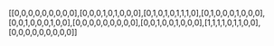[[0,0,0,0,0,0,0,0,0],[0,0,0,1,0,1,0,0,0],[0,1,0,1,0,1,1,1,0],[0,1,0,0,0,1,0,0,0],[0,0,1,0,0,0,1,0,0],[0,0,0,0,0,0,0,0,0],[0,0,1,0,0,1,0,0,0],[1,1,1,1,0,1,1,0,0],[0,0,0,0,0,0,0,0,0]]